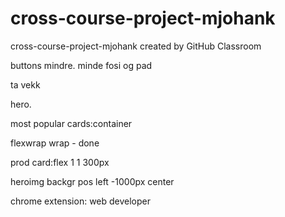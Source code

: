 # cross-course-project-mjohank

cross-course-project-mjohank created by GitHub Classroom

buttons mindre. minde fosi og pad

ta vekk

hero.

most popular cards:container

flexwrap wrap - done

prod card:flex 1 1 300px

heroimg backgr pos left -1000px center

chrome extension: web developer
